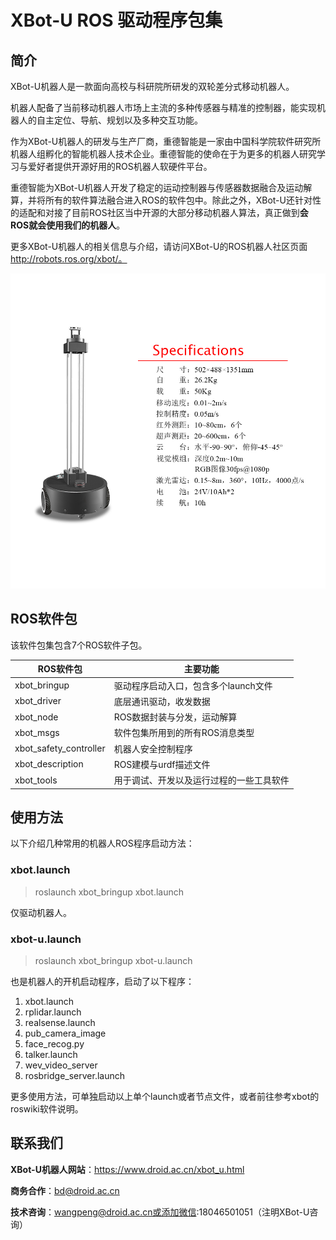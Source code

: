 # XBot-U ROS 驱动程序包集

## 简介

XBot-U机器人是一款面向高校与科研院所研发的双轮差分式移动机器人。

机器人配备了当前移动机器人市场上主流的多种传感器与精准的控制器，能实现机器人的自主定位、导航、规划以及多种交互功能。

作为XBot-U机器人的研发与生产厂商，重德智能是一家由中国科学院软件研究所机器人组孵化的智能机器人技术企业。重德智能的使命在于为更多的机器人研究学习与爱好者提供开源好用的ROS机器人软硬件平台。

重德智能为XBot-U机器人开发了稳定的运动控制器与传感器数据融合及运动解算，并将所有的软件算法融合进入ROS的软件包中。除此之外，XBot-U还针对性的适配和对接了目前ROS社区当中开源的大部分移动机器人算法，真正做到**会ROS就会使用我们的机器人**。

更多XBot-U机器人的相关信息与介绍，请访问XBot-U的ROS机器人社区页面 http://robots.ros.org/xbot/。

![image](xbot.jpg)

## ROS软件包
该软件包集包含7个ROS软件子包。

| ROS软件包              | 主要功能                                 |
| ---------------------- | ---------------------------------------- |
| xbot_bringup           | 驱动程序启动入口，包含多个launch文件     |
| xbot_driver            | 底层通讯驱动，收发数据                   |
| xbot_node              | ROS数据封装与分发，运动解算              |
| xbot_msgs              | 软件包集所用到的所有ROS消息类型          |
| xbot_safety_controller | 机器人安全控制程序                       |
| xbot_description       | ROS建模与urdf描述文件                    |
| xbot_tools             | 用于调试、开发以及运行过程的一些工具软件 |

## 使用方法
以下介绍几种常用的机器人ROS程序启动方法：
### xbot.launch
>roslaunch xbot_bringup xbot.launch

仅驱动机器人。
### xbot-u.launch

> roslaunch xbot_bringup xbot-u.launch

也是机器人的开机启动程序，启动了以下程序：

1. xbot.launch
2. rplidar.launch
3. realsense.launch
4. pub_camera_image
5. face_recog.py
6. talker.launch
7. wev_video_server
8. rosbridge_server.launch

更多使用方法，可单独启动以上单个launch或者节点文件，或者前往参考xbot的roswiki软件说明。

## 联系我们

**XBot-U机器人网站**：<https://www.droid.ac.cn/xbot_u.html>

**商务合作**：bd@droid.ac.cn

**技术咨询**：wangpeng@droid.ac.cn或添加微信:18046501051（注明XBot-U咨询）



